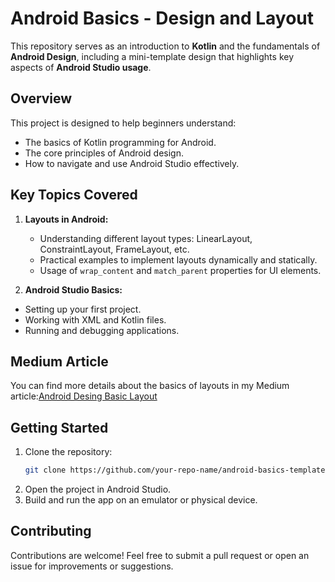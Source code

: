 # Android Basics - Design and Layout

This repository serves as an introduction to **Kotlin** and the fundamentals of **Android Design**, including a mini-template design that highlights key aspects of **Android Studio usage**.

## Overview
This project is designed to help beginners understand:
- The basics of Kotlin programming for Android.
- The core principles of Android design.
- How to navigate and use Android Studio effectively.

## Key Topics Covered
1. **Layouts in Android:**
   - Understanding different layout types: LinearLayout, ConstraintLayout, FrameLayout, etc.
   - Practical examples to implement layouts dynamically and statically.
   - Usage of `wrap_content` and `match_parent` properties for UI elements.

2.  **Android Studio Basics:**
   - Setting up your first project.
   - Working with XML and Kotlin files.
   - Running and debugging applications.

## Medium Article
You can find more details about the basics of layouts in my Medium article:[Android Desing Basic Layout](https://medium.com/p/855c7cdccf6d/edit)

## Getting Started
1. Clone the repository:
   ```bash
   git clone https://github.com/your-repo-name/android-basics-template.git
   ```
2. Open the project in Android Studio.
3. Build and run the app on an emulator or physical device.

## Contributing
Contributions are welcome! Feel free to submit a pull request or open an issue for improvements or suggestions.
